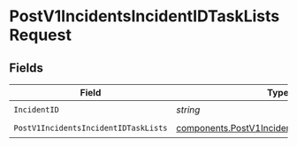 # PostV1IncidentsIncidentIDTaskListsRequest


## Fields

| Field                                                                                                          | Type                                                                                                           | Required                                                                                                       | Description                                                                                                    |
| -------------------------------------------------------------------------------------------------------------- | -------------------------------------------------------------------------------------------------------------- | -------------------------------------------------------------------------------------------------------------- | -------------------------------------------------------------------------------------------------------------- |
| `IncidentID`                                                                                                   | *string*                                                                                                       | :heavy_check_mark:                                                                                             | N/A                                                                                                            |
| `PostV1IncidentsIncidentIDTaskLists`                                                                           | [components.PostV1IncidentsIncidentIDTaskLists](../../models/components/postv1incidentsincidentidtasklists.md) | :heavy_check_mark:                                                                                             | N/A                                                                                                            |
